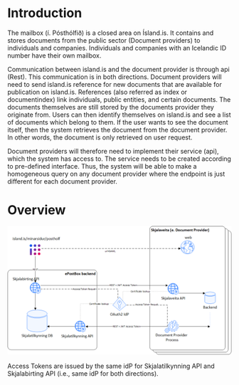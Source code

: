 # Introduction

The mailbox (í. Pósthólfið) is a closed area on Ísland.is. It contains and stores documents from the public sector (Document providers) to individuals and companies. Individuals and companies with an Icelandic ID number have their own mailbox.

Communication between island.is and the document provider is through api (Rest). This communication is in both directions. Document providers will need to send island.is reference for new documents that are available for publication on island.is. References (also referred as index or documentindex) link individuals, public entities, and certain documents. The documents themselves are still stored by the documents provider they originate from. Users can then identify themselves on island.is and see a list of documents which belong to them. If the user wants to see the document itself, then the system retrieves the document from the document provider. In other words, the document is only retrieved on user request.

Document providers will therefore need to implement their service (api), which the system has access to. The service needs to be created according to pre-defined interface. Thus, the system will be able to make a homogeneous query on any document provider where the endpoint is just different for each document provider.

# Overview

![](./assets/overview.png)

Access Tokens are issued by the same idP for Skjalatilkynning API and Skjalabirting API (i.e., same idP for both directions).
